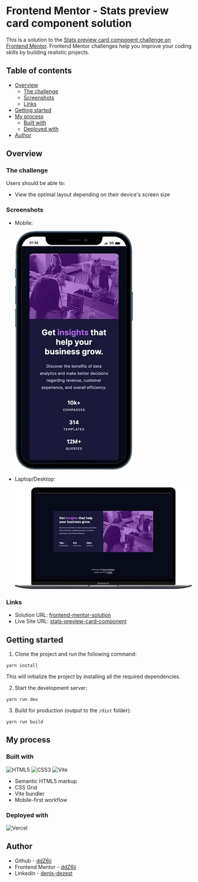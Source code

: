 # Frontend Mentor - Stats preview card component solution

This is a solution to the [Stats preview card component challenge on Frontend Mentor](https://www.frontendmentor.io/challenges/stats-preview-card-component-8JqbgoU62). Frontend Mentor challenges help you improve your coding skills by building realistic projects.

## Table of contents

- [Overview](#overview)
  - [The challenge](#the-challenge)
  - [Screenshots](#screenshots)
  - [Links](#links)
- [Getting started](#getting-started)
- [My process](#my-process)
  - [Built with](#built-with)
  - [Deployed with](#deployed-with)
- [Author](#author)

## Overview

### The challenge

Users should be able to:

- View the optimal layout depending on their device's screen size

### Screenshots

- Mobile:

  ![mobile](./screenshots/mobile-320.webp)

- Laptop/Desktop:

  ![desktop](./screenshots/desktop-640.webp)

### Links

- Solution URL: [frontend-mentor-solution](https://www.frontendmentor.io/solutions/responsive-preview-stats-preview-card-component-va0Z0wnTa4)
- Live Site URL: [stats-preview-card-component](https://stats-preview-card-component-five-psi.vercel.app/)

## Getting started

1. Clone the project and run the following command:

```console
yarn install
```

This will initialize the project by installing all the required dependencies.

2. Start the development server:

```console
yarn run dev
```

3. Build for production (output to the `/dist` folder):

```console
yarn run build
```

## My process

### Built with

![HTML5](https://img.shields.io/badge/HTML5-E34F26.svg?style=for-the-badge&logo=HTML5&logoColor=white)
![CSS3](https://img.shields.io/badge/CSS3-1572B6.svg?style=for-the-badge&logo=CSS3&logoColor=white)
![Vite](https://img.shields.io/badge/vite-%23646CFF.svg?style=for-the-badge&logo=vite&logoColor=white)

- Semantic HTML5 markup
- CSS Grid
- Vite bundler
- Mobile-first workflow

### Deployed with

![Vercel](https://img.shields.io/badge/vercel-%23000000.svg?style=for-the-badge&logo=vercel&logoColor=white)

## Author

- Github - [ddZ6ii](https://github.com/ddZ6ii)
- Frontend Mentor - [ddZ6ii](https://www.frontendmentor.io/profile/ddZ6ii)
- Linkedin - [denis-dezest](https://www.linkedin.com/in/denis-dezest/)
